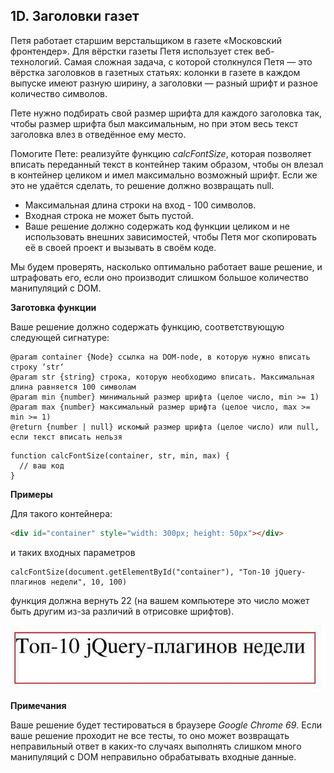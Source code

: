 ## 1D. Заголовки газет

Петя работает старшим верстальщиком в газете «Московский фронтендер». Для вёрстки газеты Петя использует стек веб-технологий. Самая сложная задача, с которой столкнулся Петя — это вёрстка заголовков в газетных статьях: колонки в газете в каждом выпуске имеют разную ширину, а заголовки — разный шрифт и разное количество символов.

Пете нужно подбирать свой размер шрифта для каждого заголовка так, чтобы размер шрифта был максимальным, но при этом весь текст заголовка влез в отведённое ему место.

Помогите Пете: реализуйте функцию *calcFontSize*, которая позволяет вписать переданный текст в контейнер таким образом, чтобы он влезал в контейнер целиком и имел максимально возможный шрифт. Если же это не удаётся сделать, то решение должно возвращать null. 

- Максимальная длина строки на вход - 100 символов. 
- Входная строка не может быть пустой. 
- Ваше решение должно содержать код функции целиком и не использовать внешних зависимостей, чтобы Петя мог скопировать её в своей проект и вызывать в своём коде.

Мы будем проверять, насколько оптимально работает ваше решение, и штрафовать его, если оно производит слишком большое количество манипуляций с DOM.

**Заготовка функции**

Ваше решение должно содержать функцию, соответствующую следующей сигнатуре:

```params 
@param container {Node} ссылка на DOM-node, в которую нужно вписать строку ‘str‘  
@param str {string} строка, которую необходимо вписать. Максимальная длина равняется 100 символам  
@param min {number} минимальный размер шрифта (целое число, min >= 1)  
@param max {number} максимальный размер шрифта (целое число, max >= min >= 1)  
@return {number | null} искомый размер шрифта (целое число) или null, если текст вписать нельзя  
```

```func
function calcFontSize(container, str, min, max) {  
  // ваш код  
}
```

**Примеры**

Для такого контейнера:

```html
<div id="container" style="width: 300px; height: 50px"></div>
```

и таких входных параметров

```
calcFontSize(document.getElementById("container"), "Топ-10 jQuery-плагинов недели", 10, 100)
```

функция должна вернуть 22 (на вашем компьютере это число может быть другим из-за различий в отрисовке шрифтов).

![](/2018_front/1D/statement-image.jpg)

**Примечания**

Ваше решение будет тестироваться в браузере *Google Chrome 69*.
Если ваше решение проходит не все тесты, то оно может
возвращать неправильный ответ в каких-то случаях
выполнять слишком много манипуляций с DOM
неправильно обрабатывать входные данные.